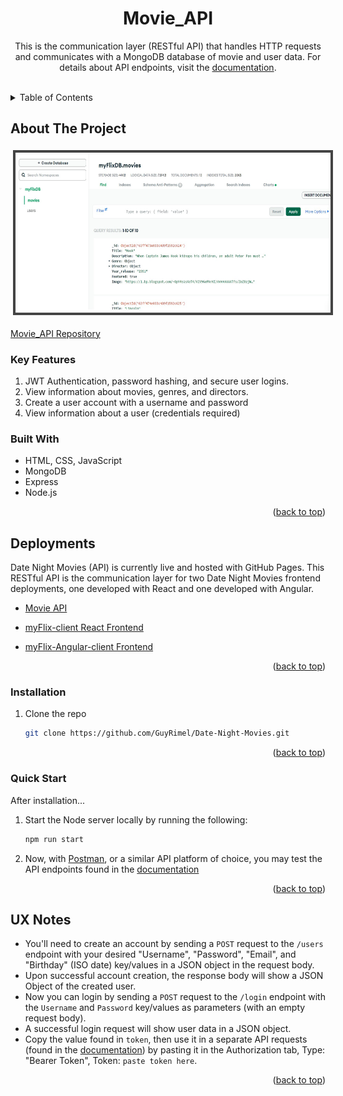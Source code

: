 
  <h1 align="center">Movie_API</h1>

  <p align="center">
    This is the communication layer (RESTful API) that handles HTTP requests and communicates with a MongoDB database of movie and user data. For details about API endpoints, visit the <a href="https://movie-api-gas8.onrender.com/documentation" target="_blank">documentation</a>.
  </p>
</div>
<br />

<!-- TABLE OF CONTENTS -->

<details>
  <summary>Table of Contents</summary>
  <ol>
    <li>
      <a href="#about-the-project">About The Project</a>
      <ul>
        <li><a href="#key-features">Key Features</a></li>
        <li><a href="#built-with">Built With</a></li>
        <li><a href="#deployments">Deployments</a></li>
      </ul>
    </li>
    <li>
      <a href="#getting-started">Getting Started</a>
      <ul>        
        <li><a href="#installation">Installation</a></li>
        <li><a href="#quick-start">Quick Start</a></li>
        <li><a href="#ux-notes">UX Notes</a></li>
      </ul>
    </li>
  </ol>
</details>

<!-- ABOUT THE PROJECT -->

## About The Project

<!-- SCREENSHOT -->

<img
  alt="Screenshot"
  src="images/myFlixDB.jpg"
  style="height: 16rem; width: auto; padding: 0.25rem; margin: 0.25rem; background-color: #444;"
/>

[Movie_API Repository](https://github.com/Mcelest19/movi_api)

<!-- KEY FEATURES -->

### Key Features

1. JWT Authentication, password hashing, and secure user logins.
2. View information about movies, genres, and directors.
3. Create a user account with a username and password
3. View information about a user (credentials required)

<!-- BUILT WITH -->

### Built With

- HTML, CSS, JavaScript
- MongoDB
- Express
- Node.js

<p align="right">(<a href="#readme-top">back to top</a>)</p>

<!-- DEPLOYMENTS -->
## Deployments

Date Night Movies (API) is currently live and hosted with GitHub Pages. This RESTful API is the communication layer for two Date Night Movies frontend deployments, one developed with React and one developed with Angular.

- [Movie API](https://github.com/Mcelest19/movi_api)

- [myFlix-client React Frontend](https://famous-otter-8efa34.netlify.app/)

- [myFlix-Angular-client Frontend]( https://mcelest19.github.io/myFlix-Angular-client/)



<p align="right">(<a href="#readme-top">back to top</a>)</p>

<!-- INSTALLATION -->

### Installation

1. Clone the repo

   ```sh
   git clone https://github.com/GuyRimel/Date-Night-Movies.git
   ```

<p align="right">(<a href="#readme-top">back to top</a>)</p>

<!-- QUICK START -->

### Quick Start

After installation...

1. Start the Node server locally by running the following:

   ```sh
   npm run start
   ```

2. Now, with [Postman](https://www.postman.com/downloads/), or a similar API platform of choice, you may test the API endpoints found in the [documentation](https://movie-api-gas8.onrender.com/documentation)

<p align="right">(<a href="#readme-top">back to top</a>)</p>

<!-- UX NOTES -->

## UX Notes

- You'll need to create an account by sending a `POST` request to the `/users` endpoint with your desired "Username", "Password", "Email", and "Birthday" (ISO date) key/values in a JSON object in the request body.
- Upon successful account creation, the response body will show a JSON Object of the created user.
- Now you can login by sending a `POST` request to the `/login` endpoint with the `Username` and `Password` key/values as parameters (with an empty request body).
- A successful login request will show user data in a JSON object.
- Copy the value found in `token`, then use it in a separate API requests (found in the [documentation](https://datenightmovies.herokuapp.com/documentation)) by pasting it in the Authorization tab, Type: "Bearer Token", Token: `paste token here`.

<p align="right">(<a href="#readme-top">back to top</a>)</p>


